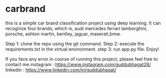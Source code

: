 # carbrand
this is a simple car brand classification project using deep learning. It can recognize four brands, which is, audi mercedes ferrari lamborghini, porsche, ashton martin, bentley, jaguar, maserati,bmw.

Step 1: clone the repo using the git command. 
Step 2: execute the requirements.txt in the virtual environment. 
step 3: run app.py file. Enjoy!


If you face any error in course of running this project, please feel free to contact me 
instagram : https://www.instagram.com/guddubhagat28/
linkedin : https://www.linkedin.com/in/guddubhagat/
